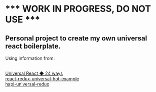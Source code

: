 <h1>*** WORK IN PROGRESS, DO NOT USE ***</h1>

<h2>Personal project to create my own universal react boilerplate.</h2>

<p>Using information from:</p><br />
<a href="https://24ways.org/2015/universal-react/">Universal React &#9670; 24 ways</a><br />
<a href="https://github.com/erikras/react-redux-universal-hot-example/">react-redux-universal-hot-example</a><br />
<a href="https://github.com/Luandro/hapi-universal-redux">hapi-universal-redux</a><br />
